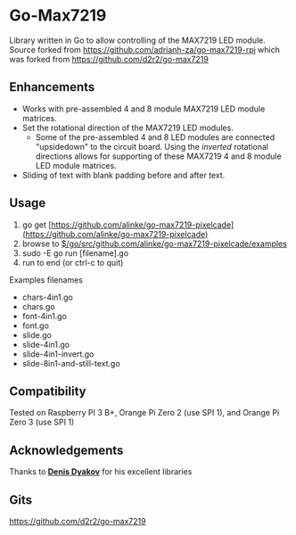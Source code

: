 # Go-Max7219

Library written in Go to allow controlling of the MAX7219 LED module.  
Source forked from https://github.com/adrianh-za/go-max7219-rpi which was forked from https://github.com/d2r2/go-max7219

## Enhancements ##

* Works with pre-assembled 4 and 8 module MAX7219 LED module matrices.
* Set the rotational direction of the MAX7219 LED modules.
    * Some of the pre-assembled 4 and 8 LED modules are connected "upsidedown" to the circuit board.  Using the <i>inverted</i> rotational directions allows for supporting of these MAX7219 4 and 8 module LED module matrices.
* Sliding of text with blank padding before and after text.

## Usage ##

1) go get [https://github.com/alinke/go-max7219-pixelcade](https://github.com/alinke/go-max7219-pixelcade)
2) browse to [$/go/src/github.com/alinke/go-max7219-pixelcade/examples](https://github.com/alinke/go-max7219-pixelcade/tree/master/examples)
3) sudo -E go run [filename].go
4) run to end (or ctrl-c to quit)

Examples filenames
* chars-4in1.go
* chars.go
* font-4in1.go
* font.go
* slide.go
* slide-4in1.go
* slide-4in1-invert.go
* slide-8in1-and-still-text.go


## Compatibility ##

Tested on Raspberry PI 3 B+, Orange Pi Zero 2 (use SPI 1), and Orange Pi Zero 3 (use SPI 1)

## Acknowledgements ##

Thanks to <a href="https://github.com/d2r2" target="blank"><b>Denis Dyakov</b></a> for his excellent libraries

## Gits ##

https://github.com/d2r2/go-max7219
